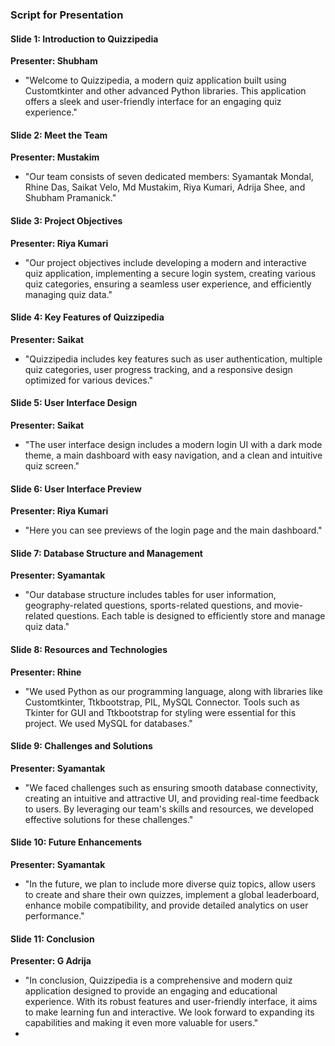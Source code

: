 ### Script for Presentation

#### Slide 1: Introduction to Quizzipedia
**Presenter: Shubham**
- "Welcome to Quizzipedia, a modern quiz application built using Customtkinter and other advanced Python libraries. This application offers a sleek and user-friendly interface for an engaging quiz experience."

#### Slide 2: Meet the Team
**Presenter: Mustakim**
- "Our team consists of seven dedicated members: Syamantak Mondal, Rhine Das, Saikat Velo, Md Mustakim, Riya Kumari, Adrija Shee, and Shubham Pramanick."

#### Slide 3: Project Objectives
**Presenter: Riya Kumari**
- "Our project objectives include developing a modern and interactive quiz application, implementing a secure login system, creating various quiz categories, ensuring a seamless user experience, and efficiently managing quiz data."

#### Slide 4: Key Features of Quizzipedia
**Presenter: Saikat**
- "Quizzipedia includes key features such as user authentication, multiple quiz categories, user progress tracking, and a responsive design optimized for various devices."

#### Slide 5: User Interface Design
**Presenter: Saikat**
- "The user interface design includes a modern login UI with a dark mode theme, a main dashboard with easy navigation, and a clean and intuitive quiz screen."

#### Slide 6: User Interface Preview
**Presenter: Riya Kumari**
- "Here you can see previews of the login page and the main dashboard."

#### Slide 7: Database Structure and Management
**Presenter: Syamantak**
- "Our database structure includes tables for user information, geography-related questions, sports-related questions, and movie-related questions. Each table is designed to efficiently store and manage quiz data."

#### Slide 8: Resources and Technologies
**Presenter: Rhine**
- "We used Python as our programming language, along with libraries like Customtkinter, Ttkbootstrap, PIL, MySQL Connector. Tools such as Tkinter for GUI and Ttkbootstrap for styling were essential for this project. We used MySQL for databases."

#### Slide 9: Challenges and Solutions
**Presenter: Syamantak**
- "We faced challenges such as ensuring smooth database connectivity, creating an intuitive and attractive UI, and providing real-time feedback to users. By leveraging our team's skills and resources, we developed effective solutions for these challenges."

#### Slide 10: Future Enhancements
**Presenter: Syamantak**
- "In the future, we plan to include more diverse quiz topics, allow users to create and share their own quizzes, implement a global leaderboard, enhance mobile compatibility, and provide detailed analytics on user performance."

#### Slide 11: Conclusion
**Presenter: G Adrija**
- "In conclusion, Quizzipedia is a comprehensive and modern quiz application designed to provide an engaging and educational experience. With its robust features and user-friendly interface, it aims to make learning fun and interactive. We look forward to expanding its capabilities and making it even more valuable for users."
-
